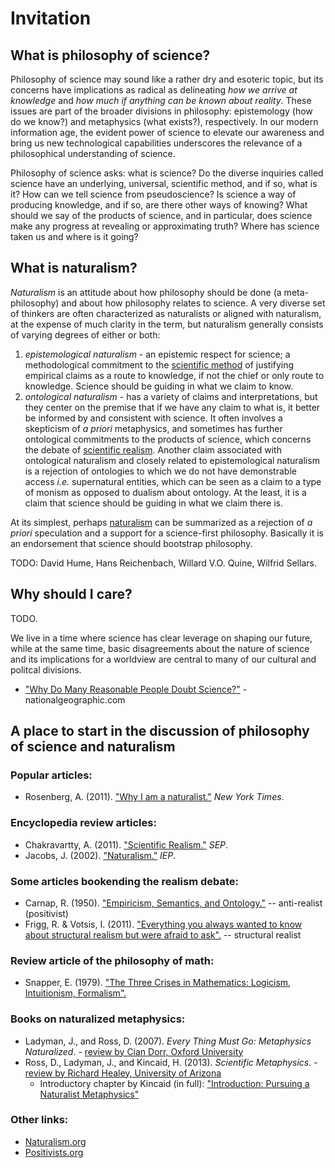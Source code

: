 Invitation
================================================================================


What is philosophy of science?
--------------------------------------------------------------------------------

Philosophy of science may sound like a rather dry and esoteric topic,
but its concerns have implications as radical as delineating
*how we arrive at knowledge* and
*how much if anything can be known about reality*.
These issues are part of the broader divisions in philosophy:
epistemology (how do we know?) and metaphysics (what exists?), respectively.
In our modern information age,
the evident power of science to elevate our awareness and bring us new
technological capabilities
underscores the relevance of a philosophical understanding of science.

Philosophy of science asks: what is science?
Do the diverse inquiries called science
have an underlying, universal, scientific method, and if so, what is it?
How can we tell science from pseudoscience?
Is science a way of producing knowledge, and if so, are there other
ways of knowing?
What should we say of the products of science,
and in particular, does science make any progress at
revealing or approximating truth?
Where has science taken us and where is it going?


What is naturalism?
--------------------------------------------------------------------------------

*Naturalism* is an attitude about how philosophy should be done (a meta-philosophy)
and about how philosophy relates to science.
A very diverse set of thinkers are often characterized as naturalists or aligned
with naturalism, at the expense of much clarity in the term, but naturalism
generally consists of varying degrees of either or both:

1.  *epistemological naturalism* - an epistemic respect for science;
    a methodological commitment to
    the [scientific method](http://rreece.github.io/outline-of-philosophy/scientific-method.html)
    of justifying empirical claims as a route to knowledge,
    if not the chief or only route to knowledge.
    Science should be guiding in what we claim to know.
2.  *ontological naturalism* - has a variety of claims and interpretations,
    but they center on the premise that if we have any claim to what is,
    it better be informed by and consistent with science.
    It often involves a skepticism of *a priori* metaphysics,
    and sometimes has further ontological commitments to the products of science,
    which concerns the debate of [scientific realism](http://rreece.github.io/outline-of-philosophy/scientific-realism.html).
    Another claim associated with ontological naturalism and closely
    related to epistemological naturalism is a rejection of ontologies to which we
    do not have demonstrable access *i.e.* supernatural entities,
    which can be seen as a claim to a type of monism as opposed to dualism about ontology.
    At the least, it is a claim that science should be guiding in what we claim there is.

At its simplest, perhaps [naturalism](http://rreece.github.io/outline-of-philosophy/naturalism.html)
can be summarized as a rejection of *a priori* speculation
and a support for a science-first philosophy.
Basically it is an endorsement that science should bootstrap philosophy.

TODO: David Hume, Hans Reichenbach, Willard V.O. Quine, Wilfrid Sellars.


Why should I care?
--------------------------------------------------------------------------------

TODO.

We live in a time where science has clear leverage on shaping our future,
while at the same time,
basic disagreements about the nature of science and
its implications for a worldview
are central to many of our cultural and politcal divisions.

-   ["Why Do Many Reasonable People Doubt Science?"](http://ngm.nationalgeographic.com/2015/03/science-doubters/achenbach-text) - nationalgeographic.com


A place to start in the discussion of philosophy of science and naturalism
--------------------------------------------------------------------------------

### Popular articles:

-   Rosenberg, A. (2011). ["Why I am a naturalist."](http://opinionator.blogs.nytimes.com/2011/09/17/why-i-am-a-naturalist/) *New York Times*.


### Encyclopedia review articles:

-   Chakravartty, A. (2011). ["Scientific Realism."](http://plato.stanford.edu/entries/scientific-realism/) *SEP*.
-   Jacobs, J. (2002). ["Naturalism."](http://www.iep.utm.edu/naturali/) *IEP*.


### Some articles bookending the realism debate:

-   Carnap, R. (1950). ["Empiricism, Semantics, and Ontology."](docs/1950.Carnap.Empiricism-Semantics-Ontology.pdf) -- anti-realist (positivist)
-   Frigg, R. & Votsis, I. (2011). ["Everything you always wanted to know about structural realism but were afraid to ask".](docs/2011.Frigg-Votsis.Everything-you-always-wanted-to-know-about-structural-realism-but-were-afraid-to-ask.pdf) -- structural realist


### Review article of the philosophy of math:

-   Snapper, E. (1979). ["The Three Crises in Mathematics: Logicism, Intuitionism, Formalism".](docs/1979.Snapper.three-crises-in-mathematics.pdf)


### Books on naturalized metaphysics:

-   Ladyman, J., and  Ross, D. (2007). *Every Thing Must Go: Metaphysics Naturalized*. - [review by Cian Dorr, Oxford University](https://ndpr.nd.edu/news/24377-every-thing-must-go-metaphysics-naturalized/)
-   Ross, D., Ladyman, J., and Kincaid, H. (2013). *Scientific Metaphysics*. - [review by Richard Healey, University of Arizona](http://ndpr.nd.edu/news/41185-scientific-metaphysics/)
    - Introductory chapter by Kincaid (in full): ["Introduction: Pursuing a Naturalist Metaphysics"](https://www.academia.edu/6778507/Introduction_Pursuing_a_Naturalist_Metaphysics_1)
    

### Other links:

-   [Naturalism.org](http://www.naturalism.org/)
-   [Positivists.org](http://positivists.org/)


